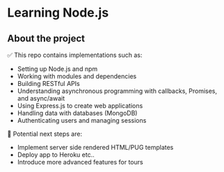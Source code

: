 # Learning Node.js

## About the project
✅ This repo contains implementations such as:

- Setting up Node.js and npm
- Working with modules and dependencies
- Building RESTful APIs
- Understanding asynchronous programming with callbacks, Promises, and async/await
- Using Express.js to create web applications
- Handling data with databases (MongoDB)
- Authenticating users and managing sessions

🚧 Potential next steps are: 
- Implement server side rendered HTML/PUG templates
- Deploy app to Heroku etc..
- Introduce more advanced features for tours